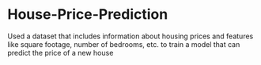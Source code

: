 # House-Price-Prediction


Used a dataset that includes information about housing prices and features like square footage, number of bedrooms, etc. to train a model that can predict the price of a new house
